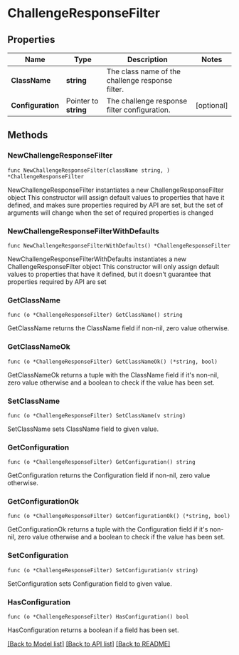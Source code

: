 # ChallengeResponseFilter

## Properties

Name | Type | Description | Notes
------------ | ------------- | ------------- | -------------
**ClassName** | **string** | The class name of the challenge response filter. | 
**Configuration** | Pointer to **string** | The challenge response filter configuration. | [optional] 

## Methods

### NewChallengeResponseFilter

`func NewChallengeResponseFilter(className string, ) *ChallengeResponseFilter`

NewChallengeResponseFilter instantiates a new ChallengeResponseFilter object
This constructor will assign default values to properties that have it defined,
and makes sure properties required by API are set, but the set of arguments
will change when the set of required properties is changed

### NewChallengeResponseFilterWithDefaults

`func NewChallengeResponseFilterWithDefaults() *ChallengeResponseFilter`

NewChallengeResponseFilterWithDefaults instantiates a new ChallengeResponseFilter object
This constructor will only assign default values to properties that have it defined,
but it doesn't guarantee that properties required by API are set

### GetClassName

`func (o *ChallengeResponseFilter) GetClassName() string`

GetClassName returns the ClassName field if non-nil, zero value otherwise.

### GetClassNameOk

`func (o *ChallengeResponseFilter) GetClassNameOk() (*string, bool)`

GetClassNameOk returns a tuple with the ClassName field if it's non-nil, zero value otherwise
and a boolean to check if the value has been set.

### SetClassName

`func (o *ChallengeResponseFilter) SetClassName(v string)`

SetClassName sets ClassName field to given value.


### GetConfiguration

`func (o *ChallengeResponseFilter) GetConfiguration() string`

GetConfiguration returns the Configuration field if non-nil, zero value otherwise.

### GetConfigurationOk

`func (o *ChallengeResponseFilter) GetConfigurationOk() (*string, bool)`

GetConfigurationOk returns a tuple with the Configuration field if it's non-nil, zero value otherwise
and a boolean to check if the value has been set.

### SetConfiguration

`func (o *ChallengeResponseFilter) SetConfiguration(v string)`

SetConfiguration sets Configuration field to given value.

### HasConfiguration

`func (o *ChallengeResponseFilter) HasConfiguration() bool`

HasConfiguration returns a boolean if a field has been set.


[[Back to Model list]](../README.md#documentation-for-models) [[Back to API list]](../README.md#documentation-for-api-endpoints) [[Back to README]](../README.md)


